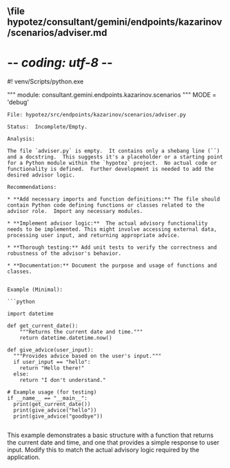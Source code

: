 ## \file hypotez/consultant/gemini/endpoints/kazarinov/scenarios/adviser.md
# -*- coding: utf-8 -*-
#! venv/Scripts/python.exe

""" module: consultant.gemini.endpoints.kazarinov.scenarios """
MODE = 'debug'
```
File: hypotez/src/endpoints/kazarinov/scenarios/adviser.py

Status:  Incomplete/Empty.

Analysis:

The file `adviser.py` is empty.  It contains only a shebang line (``) and a docstring.  This suggests it's a placeholder or a starting point for a Python module within the `hypotez` project.  No actual code or functionality is defined.  Further development is needed to add the desired advisor logic.

Recommendations:

* **Add necessary imports and function definitions:** The file should contain Python code defining functions or classes related to the advisor role.  Import any necessary modules.

* **Implement advisor logic:**  The actual advisory functionality needs to be implemented. This might involve accessing external data, processing user input, and returning appropriate advice.

* **Thorough testing:** Add unit tests to verify the correctness and robustness of the advisor's behavior.

* **Documentation:** Document the purpose and usage of functions and classes.


Example (Minimal):

```python

import datetime

def get_current_date():
    """Returns the current date and time."""
    return datetime.datetime.now()

def give_advice(user_input):
  """Provides advice based on the user's input."""
  if user_input == "hello":
    return "Hello there!"
  else:
    return "I don't understand."

# Example usage (for testing)
if __name__ == "__main__":
  print(get_current_date())
  print(give_advice("hello"))
  print(give_advice("goodbye"))


```

This example demonstrates a basic structure with a function that returns the current date and time, and one that provides a simple response to user input.  Modify this to match the actual advisory logic required by the application.
```